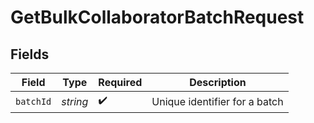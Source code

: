 # GetBulkCollaboratorBatchRequest


## Fields

| Field                         | Type                          | Required                      | Description                   |
| ----------------------------- | ----------------------------- | ----------------------------- | ----------------------------- |
| `batchId`                     | *string*                      | :heavy_check_mark:            | Unique identifier for a batch |